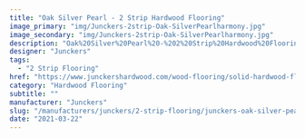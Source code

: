 ```yaml
---
title: "Oak Silver Pearl - 2 Strip Hardwood Flooring"
image_primary: "img/Junckers-2strip-Oak-SilverPearlharmony.jpg"
image_secondary: "img/Junckers-2strip-Oak-SilverPearlharmony.jpg"
description: "Oak%20Silver%20Pearl%20-%202%20Strip%20Hardwood%20Flooring%0A%0AAn%20Oak%202%A0strip%A0board%A0toned%20with%20a%20silver%20grey%20reflective%20colour.%0A%0AThis%20floor%20is%20also%20available%20as%20ships%20decking.%20The%20black%20neoprene%20strip%20placed%20between%20the%20boards%20adds%20a%20maritime%20look%20to%20the%20floor.%0A%0ARead%20about%20Junckers%20Grey%20floors%20here%0A%0AGET%20FREE%20SAMPLE%20OR%20QUOTE"
designer: "Junckers"
tags: 
  - "2 Strip Flooring"
href: "https://www.junckershardwood.com/wood-flooring/solid-hardwood-flooring/2-strip-wooden-flooring/product-page/oak-silver-pearl-2-strip-hardwood-flooring"
category: "Hardwood Flooring"
subtitle: ""
manufacturer: "Junckers"
slug: "/manufacturers/junckers/2-strip-flooring/junckers-oak-silver-pearl-2-strip-hardwood-flooring"
date: "2021-03-22"
---
```


